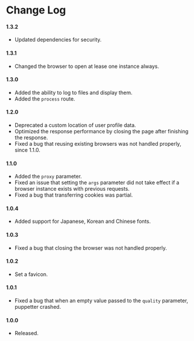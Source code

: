 # Change Log

#### 1.3.2
- Updated dependencies for security.

#### 1.3.1
- Changed the browser to open at lease one instance always. 

#### 1.3.0
- Added the ability to log to files and display them.
- Added the `process` route.

#### 1.2.0
- Deprecated a custom location of user profile data.
- Optimized the response performance by closing the page after finishing the response.  
- Fixed a bug that reusing existing browsers was not handled properly, since 1.1.0. 

#### 1.1.0
- Added the `proxy` parameter.
- Fixed an issue that setting the `args` parameter did not take effect if a browser instance exists with previous requests.
- Fixed a bug that transferring cookies was partial.

#### 1.0.4
- Added support for Japanese, Korean and Chinese fonts.

#### 1.0.3 
- Fixed a bug that closing the browser was not handled properly.

#### 1.0.2
- Set a favicon.

#### 1.0.1
- Fixed a bug that when an empty value passed to the `quality` parameter, puppetter crashed.

#### 1.0.0
- Released.